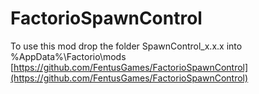 # FactorioSpawnControl
To use this mod drop the folder SpawnControl_x.x.x into %AppData%\Factorio\mods<br />
[https://github.com/FentusGames/FactorioSpawnControl](https://github.com/FentusGames/FactorioSpawnControl)
